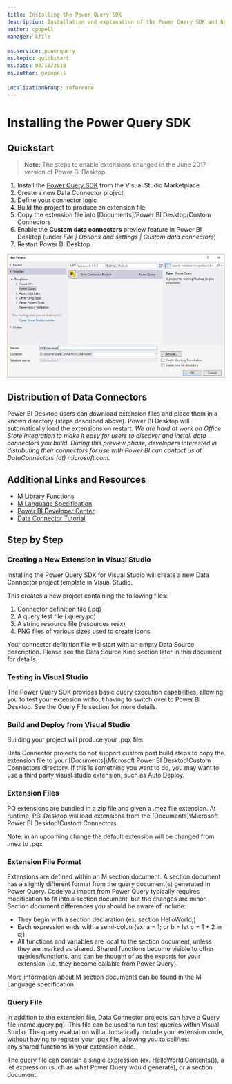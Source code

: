 ```yaml
---
title: Installing the Power Query SDK
description: Installation and explanation of the Power Query SDK and how to use Custom Connectors
author: cpopell
manager: kfile

ms.service: powerquery
ms.topic: quickstart
ms.date: 08/16/2018
ms.author: gepopell

LocalizationGroup: reference
---
```


# Installing the Power Query SDK

## Quickstart
> **Note:** The steps to enable extensions changed in the June 2017 version of Power BI Desktop.
1. Install the [Power Query SDK](https://aka.ms/powerquerysdk) from the Visual Studio Marketplace
2. Create a new Data Connector project
3. Define your connector logic
4. Build the project to produce an extension file
5. Copy the extension file into [Documents]/Power BI Desktop/Custom Connectors
6. Enable the **Custom data connectors** preview feature in Power BI Desktop (under *File | Options and settings | Custom data connectors*)
7. Restart Power BI Desktop

![Preview Feature](images/newProject.png)
## Distribution of Data Connectors
Power BI Desktop users can download extension files and place them in a known directory (steps described above). Power BI Desktop will automatically load the extensions on restart.
_We are hard at work on Office Store integration to make it easy for users to discover and install data connectors you build. During this preview phase, developers interested in distributing their connectors for use with Power BI can contact us at DataConnectors (at) microsoft.com._
## Additional Links and Resources
* [M Library Functions](https://msdn.microsoft.com/library/mt253322.aspx)
* [M Language Specification](https://msdn.microsoft.com/library/mt807488.aspx)
* [Power BI Developer Center](https://powerbi.microsoft.com/developers/)
* [Data Connector Tutorial](~/../samples/TripPin/README.md)



## Step by Step

### Creating a New Extension in Visual Studio
Installing the Power Query SDK for Visual Studio will create a new Data Connector project template in Visual Studio.

This creates a new project containing the following files:

1. Connector definition file (<connectorName>.pq)
2. A query test file (<connectorName>.query.pq)
3. A string resource file (resources.resx)
4. PNG files of various sizes used to create icons


Your connector definition file will start with an empty Data Source description. Please see the Data Source Kind section later in this document for details.

### Testing in Visual Studio

The Power Query SDK provides basic query execution capabilities, allowing you to test your extension without having to switch over to Power BI Desktop. See the Query File section for more details.

### Build and Deploy from Visual Studio

Building your project will produce your .pqx file.

Data Connector projects do not support custom post build steps to copy the extension file to your [Documents]\Microsoft Power BI Desktop\Custom Connectors directory. If this is something you want to do, you may want to use a third party visual studio extension, such as Auto Deploy.

### Extension Files

PQ extensions are bundled in a zip file and given a .mez file extension. At runtime, PBI Desktop will load extensions from the [Documents]\Microsoft Power BI Desktop\Custom Connectors.

Note: in an upcoming change the default extension will be changed from .mez to .pqx

### Extension File Format

Extensions are defined within an M section document. A section document has a slightly different format from the query document(s) generated in Power Query. Code you import from Power Query typically requires modification to fit into a section document, but the changes are minor. Section document differences you should be aware of include:
* They begin with a section declaration (ex. section HelloWorld;)
* Each expression ends with a semi-colon (ex. a = 1; or b = let c = 1 + 2 in c;)
* All functions and variables are local to the section document, unless they are marked as shared. Shared functions become visible to other queries/functions, and can be thought of as the exports for your extension (i.e. they become callable from Power Query).

More information about M section documents can be found in the M Language specification.

### Query File
In addition to the extension file, Data Connector projects can have a Query file (name.query.pq). This file can be used to run test queries within Visual Studio. The query evaluation will automatically include your extension code, without having to register your .pqx file, allowing you to call/test any shared functions in your extension code.

The query file can contain a single expression (ex. HelloWorld.Contents()), a let expression (such as what Power Query would generate), or a section document.
